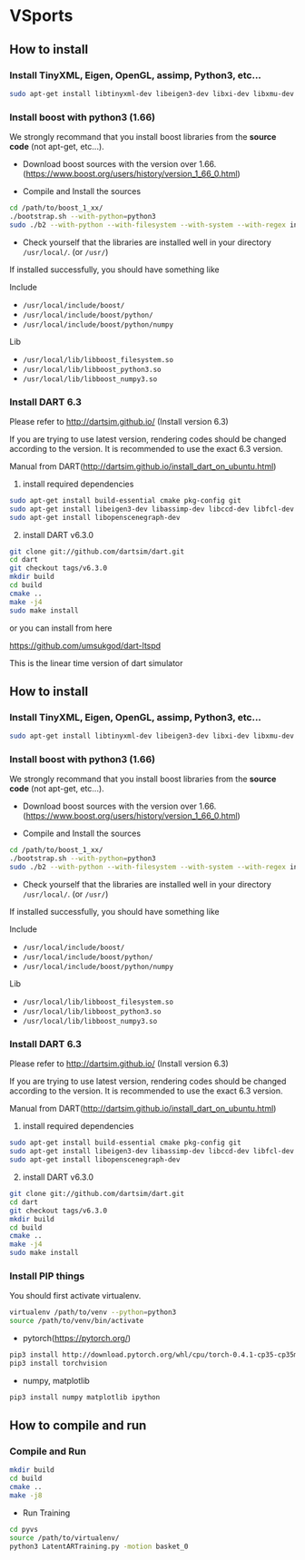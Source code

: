 # VSports

## How to install

### Install TinyXML, Eigen, OpenGL, assimp, Python3, etc...

```bash
sudo apt-get install libtinyxml-dev libeigen3-dev libxi-dev libxmu-dev freeglut3-dev libassimp-dev libpython3-dev python3-tk python3-numpy virtualenv ipython3 cmake-curses-gui
```

### Install boost with python3 (1.66)

We strongly recommand that you install boost libraries from the **source code**
(not apt-get, etc...).

- Download boost sources with the version over 1.66.(https://www.boost.org/users/history/version_1_66_0.html)

- Compile and Install the sources

```bash
cd /path/to/boost_1_xx/
./bootstrap.sh --with-python=python3
sudo ./b2 --with-python --with-filesystem --with-system --with-regex install
```

- Check yourself that the libraries are installed well in your directory `/usr/local/`. (or `/usr/`)

If installed successfully, you should have something like

Include

* `/usr/local/include/boost/`
* `/usr/local/include/boost/python/`
* `/usr/local/include/boost/python/numpy`

Lib 

* `/usr/local/lib/libboost_filesystem.so`
* `/usr/local/lib/libboost_python3.so`
* `/usr/local/lib/libboost_numpy3.so`


### Install DART 6.3

Please refer to http://dartsim.github.io/ (Install version 6.3)

If you are trying to use latest version, rendering codes should be changed according to the version. It is recommended to use the exact 6.3 version.

Manual from DART(http://dartsim.github.io/install_dart_on_ubuntu.html)
1. install required dependencies

```bash
sudo apt-get install build-essential cmake pkg-config git
sudo apt-get install libeigen3-dev libassimp-dev libccd-dev libfcl-dev libboost-regex-dev libboost-system-dev
sudo apt-get install libopenscenegraph-dev
```
2. install DART v6.3.0

```bash
git clone git://github.com/dartsim/dart.git
cd dart
git checkout tags/v6.3.0
mkdir build
cd build
cmake ..
make -j4
sudo make install
```

or you can install from here

https://github.com/umsukgod/dart-ltspd

This is the linear time version of dart simulator


## How to install

### Install TinyXML, Eigen, OpenGL, assimp, Python3, etc...

```bash
sudo apt-get install libtinyxml-dev libeigen3-dev libxi-dev libxmu-dev freeglut3-dev libassimp-dev libpython3-dev python3-tk python3-numpy virtualenv ipython3 cmake-curses-gui
```

### Install boost with python3 (1.66)

We strongly recommand that you install boost libraries from the **source code**
(not apt-get, etc...).

- Download boost sources with the version over 1.66.(https://www.boost.org/users/history/version_1_66_0.html)

- Compile and Install the sources

```bash
cd /path/to/boost_1_xx/
./bootstrap.sh --with-python=python3
sudo ./b2 --with-python --with-filesystem --with-system --with-regex install
```

- Check yourself that the libraries are installed well in your directory `/usr/local/`. (or `/usr/`)

If installed successfully, you should have something like

Include

* `/usr/local/include/boost/`
* `/usr/local/include/boost/python/`
* `/usr/local/include/boost/python/numpy`

Lib 

* `/usr/local/lib/libboost_filesystem.so`
* `/usr/local/lib/libboost_python3.so`
* `/usr/local/lib/libboost_numpy3.so`


### Install DART 6.3

Please refer to http://dartsim.github.io/ (Install version 6.3)

If you are trying to use latest version, rendering codes should be changed according to the version. It is recommended to use the exact 6.3 version.

Manual from DART(http://dartsim.github.io/install_dart_on_ubuntu.html)
1. install required dependencies

```bash
sudo apt-get install build-essential cmake pkg-config git
sudo apt-get install libeigen3-dev libassimp-dev libccd-dev libfcl-dev libboost-regex-dev libboost-system-dev
sudo apt-get install libopenscenegraph-dev
```
2. install DART v6.3.0

```bash
git clone git://github.com/dartsim/dart.git
cd dart
git checkout tags/v6.3.0
mkdir build
cd build
cmake ..
make -j4
sudo make install
```

### Install PIP things

You should first activate virtualenv.
```bash
virtualenv /path/to/venv --python=python3
source /path/to/venv/bin/activate
```
- pytorch(https://pytorch.org/)

```bash
pip3 install http://download.pytorch.org/whl/cpu/torch-0.4.1-cp35-cp35m-linux_x86_64.whl 
pip3 install torchvision
```

- numpy, matplotlib

```bash
pip3 install numpy matplotlib ipython
```


## How to compile and run

### Compile and Run

```bash
mkdir build
cd build
cmake .. 
make -j8
```

- Run Training
```bash
cd pyvs
source /path/to/virtualenv/
python3 LatentARTraining.py -motion basket_0
```

